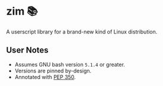 <!-- This Source Code Form is subject to the terms of the Mozilla Public
   - License, v. 2.0. If a copy of the MPL was not distributed with this
   - file, You can obtain one at https://mozilla.org/MPL/2.0/. -->

# zim 📚
A userscript library for a brand-new kind of Linux distribution.

## User Notes
- Assumes GNU bash version `5.1.4` or greater.
- Versions are pinned by-design.
- Annotated with [PEP 350](https://peps.python.org/pep-0350/).
